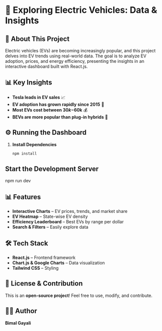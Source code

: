 # 🚀 Exploring Electric Vehicles: Data & Insights

## 🔹 About This Project
Electric vehicles (EVs) are becoming increasingly popular, and this project delves into EV trends using real-world data. The goal is to analyze EV adoption, prices, and energy efficiency, presenting the insights in an interactive dashboard built with React.js.

## 📊 Key Insights
- **Tesla leads in EV sales** 📈
- **EV adoption has grown rapidly since 2015** 🚀
- **Most EVs cost between $30k-$60k** 💰
- **BEVs are more popular than plug-in hybrids** 🔋

## ⚙️ Running the Dashboard
1. **Install Dependencies**
   ```bash
   npm install

## Start the Development Server   
   npm run dev
   
## 📊 Features
- **Interactive Charts** – EV prices, trends, and market share
- **EV Heatmap** – State-wise EV density
- **Efficiency Leaderboard** – Best EVs by range per dollar
- **Search & Filters** – Easily explore data

## 🛠️ Tech Stack
- **React.js** – Frontend framework
- **Chart.js & Google Charts** – Data visualization
- **Tailwind CSS** – Styling

## 📜 License & Contribution
This is an **open-source project**! Feel free to use, modify, and contribute.

## 👨‍💻 Author
**Bimal Gayali**
